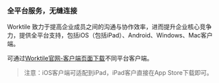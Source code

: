 ### 全平台服务，无缝连接

Worktile 致力于提高企业成员之间的沟通与协作效率，进而提升企业核心竞争力，提供全平台支持，包括iOS（包括iPad）、Android、Windows、Mac客户端。

  
可通过[Worktile官网-客户端页面下载](https://worktile.com/client)不同平台客户端。  

> 注意：iOS客户端可适配到iPad，iPad客户直接在App Store下载即可。

